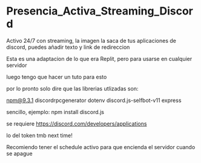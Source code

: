 # Presencia_Activa_Streaming_Discord

Activo 24/7 con streaming, la imagen la saca de tus aplicaciones de discord, puedes añadir texto y link de redireccion

Esta es una adaptacion de lo que era Replit, pero para usarse en cualquier servidor

luego tengo que hacer un tuto para esto

por lo pronto solo dire que las librerias utlizadas son:

npm@9.3.1 discordrpcgenerator dotenv discord.js-selfbot-v11 express

sencillo, ejemplo: npm install discord.js

se requiere https://discord.com/developers/applications

lo del token tmb next time!

Recomiendo tener el schedule activo para que encienda el servidor cuando se apague
